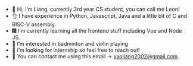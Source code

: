 - 👋 Hi, I’m Liang, currently 3rd year CS student, you can call me Leon!
- 👌 I have experience in Python, Javascript, Java and a little bit of C and RISC-V assembly.
- 🎆 I'm currently learning all the frontend stuff including Vue and Node JS.
- 👀 I’m interested in badminton and violin playing
- 💞️ I’m looking for internship so feel free to reach out!
- 📧 You can contact me using this email -> yaoliang2002@gmail.com.

<!---
aoleony2/aoleony2 is a ✨ special ✨ repository because its `README.md` (this file) appears on your GitHub profile.
You can click the Preview link to take a look at your changes.
--->
